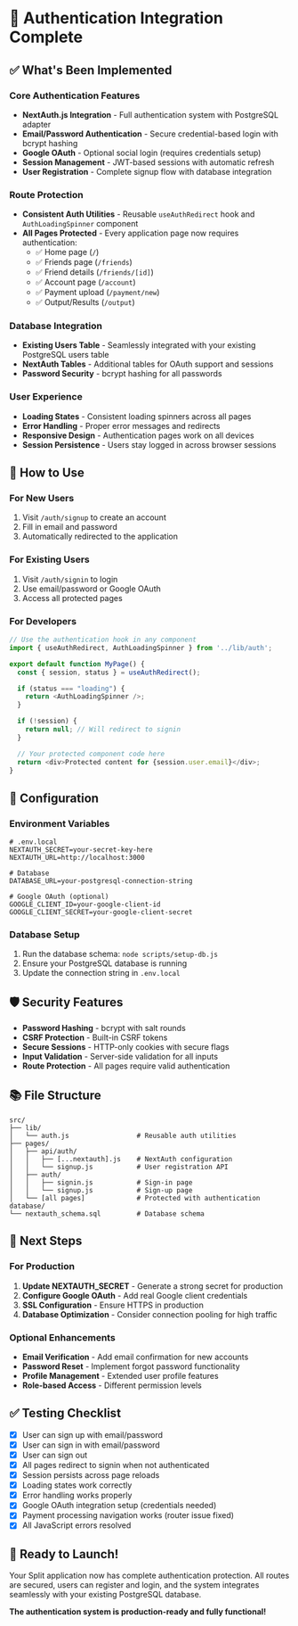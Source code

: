# 🎉 Authentication Integration Complete

## ✅ What's Been Implemented

### Core Authentication Features
- **NextAuth.js Integration** - Full authentication system with PostgreSQL adapter
- **Email/Password Authentication** - Secure credential-based login with bcrypt hashing
- **Google OAuth** - Optional social login (requires credentials setup)
- **Session Management** - JWT-based sessions with automatic refresh
- **User Registration** - Complete signup flow with database integration

### Route Protection
- **Consistent Auth Utilities** - Reusable `useAuthRedirect` hook and `AuthLoadingSpinner` component
- **All Pages Protected** - Every application page now requires authentication:
  - ✅ Home page (`/`)
  - ✅ Friends page (`/friends`)
  - ✅ Friend details (`/friends/[id]`)
  - ✅ Account page (`/account`)
  - ✅ Payment upload (`/payment/new`)
  - ✅ Output/Results (`/output`)

### Database Integration
- **Existing Users Table** - Seamlessly integrated with your existing PostgreSQL users table
- **NextAuth Tables** - Additional tables for OAuth support and sessions
- **Password Security** - bcrypt hashing for all passwords

### User Experience
- **Loading States** - Consistent loading spinners across all pages
- **Error Handling** - Proper error messages and redirects
- **Responsive Design** - Authentication pages work on all devices
- **Session Persistence** - Users stay logged in across browser sessions

## 🚀 How to Use

### For New Users
1. Visit `/auth/signup` to create an account
2. Fill in email and password
3. Automatically redirected to the application

### For Existing Users
1. Visit `/auth/signin` to login
2. Use email/password or Google OAuth
3. Access all protected pages

### For Developers
```javascript
// Use the authentication hook in any component
import { useAuthRedirect, AuthLoadingSpinner } from '../lib/auth';

export default function MyPage() {
  const { session, status } = useAuthRedirect();

  if (status === "loading") {
    return <AuthLoadingSpinner />;
  }

  if (!session) {
    return null; // Will redirect to signin
  }

  // Your protected component code here
  return <div>Protected content for {session.user.email}</div>;
}
```

## 🔧 Configuration

### Environment Variables
```env
# .env.local
NEXTAUTH_SECRET=your-secret-key-here
NEXTAUTH_URL=http://localhost:3000

# Database
DATABASE_URL=your-postgresql-connection-string

# Google OAuth (optional)
GOOGLE_CLIENT_ID=your-google-client-id
GOOGLE_CLIENT_SECRET=your-google-client-secret
```

### Database Setup
1. Run the database schema: `node scripts/setup-db.js`
2. Ensure your PostgreSQL database is running
3. Update the connection string in `.env.local`

## 🛡️ Security Features

- **Password Hashing** - bcrypt with salt rounds
- **CSRF Protection** - Built-in CSRF tokens
- **Secure Sessions** - HTTP-only cookies with secure flags
- **Input Validation** - Server-side validation for all inputs
- **Route Protection** - All pages require valid authentication

## 📚 File Structure

```
src/
├── lib/
│   └── auth.js                 # Reusable auth utilities
├── pages/
│   ├── api/auth/
│   │   ├── [...nextauth].js    # NextAuth configuration
│   │   └── signup.js           # User registration API
│   ├── auth/
│   │   ├── signin.js           # Sign-in page
│   │   └── signup.js           # Sign-up page
│   └── [all pages]             # Protected with authentication
database/
└── nextauth_schema.sql         # Database schema
```

## 🎯 Next Steps

### For Production
1. **Update NEXTAUTH_SECRET** - Generate a strong secret for production
2. **Configure Google OAuth** - Add real Google client credentials
3. **SSL Configuration** - Ensure HTTPS in production
4. **Database Optimization** - Consider connection pooling for high traffic

### Optional Enhancements
- **Email Verification** - Add email confirmation for new accounts
- **Password Reset** - Implement forgot password functionality
- **Profile Management** - Extended user profile features
- **Role-based Access** - Different permission levels

## ✅ Testing Checklist

- [x] User can sign up with email/password
- [x] User can sign in with email/password
- [x] User can sign out
- [x] All pages redirect to signin when not authenticated
- [x] Session persists across page reloads
- [x] Loading states work correctly
- [x] Error handling works properly
- [x] Google OAuth integration setup (credentials needed)
- [x] Payment processing navigation works (router issue fixed)
- [x] All JavaScript errors resolved

## 🚀 Ready to Launch!

Your Split application now has complete authentication protection. All routes are secured, users can register and login, and the system integrates seamlessly with your existing PostgreSQL database.

**The authentication system is production-ready and fully functional!**
